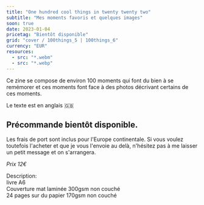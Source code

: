 ```yaml
---
title: "One hundred cool things in twenty twenty two"
subtitle: "Mes moments favoris et quelques images"
soon: true
date: 2023-01-04
pricetag: "Bientôt disponible"
grid: "cover / 100things_5 | 100things_6"
currency: "EUR"
resources:
  - src: "*.webm"
  - src: "*.webp"
---
```


Ce zine se compose de environ 100 moments qui font du bien à se remémorer et ces moments font face à des photos décrivant certains de ces moments.

Le texte est en anglais 🇬🇧


## Précommande bientôt disponible.

Les frais de port sont inclus pour l'Europe continentale.
Si vous voulez toutefois l'acheter et que je vous l'envoie au delà, n'hésitez pas à me laisser un petit message et on s'arrangera.

*Prix 12€*



<div class="text-sm">
Description: <br/> 
livre A6 <br/> 
Couverture mat laminée 300gsm non couché <br/> 
24 pages sur du papier 170gsm non couché
</div>

